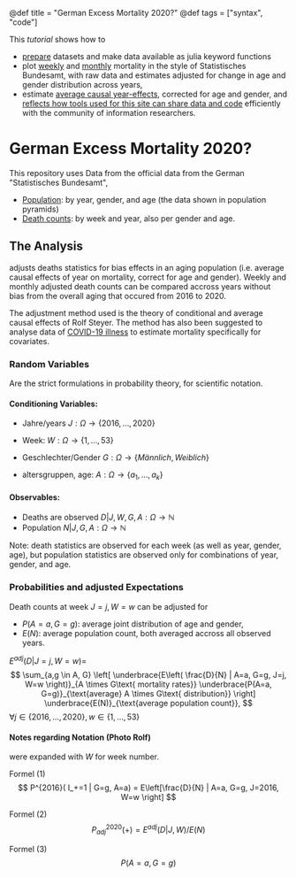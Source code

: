@def title = "German Excess Mortality 2020?"
@def tags = ["syntax", "code"]

This *tutorial* shows how to
- [prepare](/dataprep/) datasets and make data available as julia keyword functions
- plot [weekly](/averageeffects/#reproduction_of_data-visualisation_of_the_statistisches_bundesamt) and
  [monthly](http://localhost:8000/averageeffects_months/#data-visualisation_in_style_of_statistisches_bundesamt) mortality 
  in the style of Statistisches Bundesamt, with raw data and estimates adjusted for change in age and gender distribution across years,
- estimate [average causal year-effects](/averageeffects_months/#year_aggregated_mortality), corrected for age and gender,
and [reflects how tools used for this site can share data and code](/reflection/) 
efficiently with the community of information researchers.


# German Excess Mortality 2020?
This repository uses 
Data
from the official data from the German "Statistisches Bundesamt",
  - [Population](/dataprep#data_mortality_statistics): by year, gender, and age (the data shown in population pyramids)
  - [Death counts](/dataprep/#data_population_statistics_pyramid): by week and year, also per gender and age.


## The Analysis
adjusts deaths statistics for bias effects in an aging population
(i.e. average causal effects of year on mortality, correct for age and gender).
Weekly and monthly adjusted death counts can be compared accross years 
without bias from the overall aging that occured from 2016 to 2020.

The adjustment method used is the theory of conditional and average causal effects of Rolf Steyer.
The method has also been suggested to analyse data of [COVID-19 illness](https://gkappler.github.io/CausalCovid-19/) 
to estimate mortality specifically for covariates.

### Random Variables
Are the strict formulations in probability theory, for scientific notation.
#### Conditioning Variables:
- Jahre/years $J: \Omega \rightarrow \{2016,\ldots,2020\}$
- Week: $W: \Omega \rightarrow \{1, \ldots, 53\}$

- Geschlechter/Gender $G: \Omega \rightarrow \{Männlich, Weiblich\}$
- altersgruppen, age: $A: \Omega \rightarrow \{a_1, \ldots, a_k\}$
  

#### Observables:
- Deaths are observed $D | J,W,G,A: \Omega \rightarrow \mathbb{N}$
- Population $N |J,G,A: \Omega \rightarrow \mathbb{N}$

Note: death statistics are observed for each week (as well as year, gender, age), 
but population statistics are observed only for combinations of year, gender, and age.

### Probabilities and adjusted Expectations
Death counts at week $J=j, W=w$ can be adjusted for
- $P(A=a, G=g)$: average joint distribution of age and gender, 
- $E(N)$: average population count,
both averaged accross all observed years.

$E^{adj}(D | J=j, W=w) =$
$$
\sum_{a,g \in A, G} \left[ 
	\underbrace{E\left( \frac{D}{N} | A=a, G=g, J=j, W=w \right)}_{A \times G\text{ mortality rates}}
	\underbrace{P(A=a, G=g)}_{\text{average} A \times G\text{ distribution}} 
  \right]
  	\underbrace{E(N)}_{\text{average population count}},
$$
$\forall j \in \{2016,\ldots,2020\}, w \in \{1,\ldots,53\}$

#### Notes regarding Notation (Photo Rolf)
were expanded with $W$ for week number.

Formel (1)
$$
P^{2016}( I_+=1 | G=g, A=a) = E\left[\frac{D}{N} | A=a, G=g, J=2016, W=w \right]
$$

Formel (2)
$$
P^{2020}_{adj}( + ) = E^{adj}(D | J, W) / E(N)
$$

Formel (3)
$$
P(A=a, G=g)
$$




